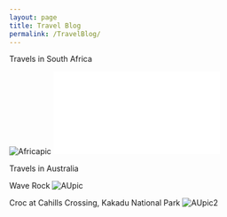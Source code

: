 ```yaml
---
layout: page
title: Travel Blog
permalink: /TravelBlog/
---
```


Travels in South Africa

![Africapic]({{TiffanyVlaar.github.io}}/pics/test.JPG)
![testest]({{TiffanyVlaar.github.io}}/_posts/2019-05-04-TravelsinSA.markdown)

Travels in Australia

Wave Rock
![AUpic]({{TiffanyVlaar.github.io}}/pics/WaveRock.JPG)

Croc at Cahills Crossing, Kakadu National Park
![AUpic2]({{TiffanyVlaar.github.io}}/pics/Croc.JPG)